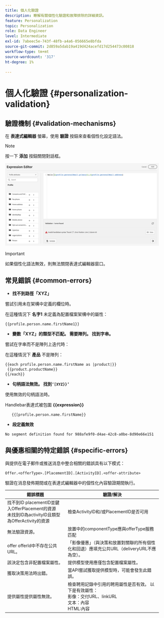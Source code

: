```yaml
---
title: 個人化驗證
description: 瞭解有關個性化驗證和故障排除的詳細資訊。
feature: Personalization
topic: Personalization
role: Data Engineer
level: Intermediate
exl-id: 7abeec5e-743f-48fb-a4a6-056665e8bfda
source-git-commit: 2d859a5dab19a419d424acefd17d254473c00818
workflow-type: tm+mt
source-wordcount: '317'
ht-degree: 1%

---
```


# 個人化驗證 {#personalization-validation}

## 驗證機制 {#validation-mechanisms}

在 **表達式編輯器** 螢幕，使用 **驗證** 按鈕來查看個性化設定語法。

>[!NOTE]
> 按一下 **添加** 按鈕關閉對話框。

![](assets/perso_validation1.png)

>[!IMPORTANT]
> 如果個性化語法無效，則無法關閉表達式編輯器窗口。

## 常見錯誤 {#common-errors}

* **找不到路徑「XYZ」**

嘗試引用未在架構中定義的欄位時。

在這種情況下 **名字1** 未定義為配置檔案架構中的屬性：

```
{{profile.person.name.firstName1}}
```

* **變數「XYZ」的類型不匹配。 需要陣列。 找到字串。**

嘗試在字串而不是陣列上迭代時：

在這種情況下 **產品** 不是陣列：

```
{{each profile.person.name.firstName as |product|}}
 {{product.productName}}
{{/each}}
```

* **句柄語法無效。 找到`‘[XYZ}}’`**

使用無效的句柄語法時。

Handlebar表達式被包圍 **{{expression}}**

```
   {{[profile.person.name.firstName}}
```

* **段定義無效**

```
No segment definition found for 988afe9f0-d4ae-42c8-a0be-8d90e66e151
```

## 與優惠相關的特定錯誤 {#specific-errors}

與提供在電子郵件或推送消息中整合相關的錯誤具有以下模式：

```
Offer.<offerType>.[PlacementID].[ActivityID].<offer-attribute>
```

驗證在消息發佈期間或在表達式編輯器中的個性化內容驗證期間執行。

<table> 
 <thead> 
  <tr> 
   <th> 錯誤標題<br /> </th> 
   <th> 驗證/解決 <br /> </th> 
  </tr> 
 </thead> 
 <tbody> 
  <tr> 
   <td>找不到ID placementID並鍵入OfferPlacement的資源 <br/>
未找到ID為activityID且類型為OfferActivity的資源<br/></td> 
   <td>檢查ActivityID和/或PlacementID是否可用</td> 
  </tr> 
   <tr> 
   <td>無法驗證資源。</td> 
   <td>放置中的componentType應與offerType服務匹配</td> 
  </tr> 
   <tr> 
   <td>offer offerId中不存在公共URL。</td> 
   <td>「影像優惠」（與決策和放置對關聯的所有個性化和回退）應填充公共URL（deliveryURL不應為空）。</td> 
  </tr> 
  <tr> 
   <td>該決定包含非配置檔案屬性。</td> 
   <td>提供模型使用應僅包含配置檔案屬性。</td> 
  </tr> 
  <tr> 
   <td>獲取決策用法時出錯。</td> 
   <td>當API嘗試獲取提供模型時，可能會發生此錯誤。</td> 
  </tr>
  <tr> 
   <td>提供屬性提供屬性無效。</td> 
   <td>檢查聘用記錄中引用的聘用屬性是否有效。 以下是有效屬性： <br/>
影像：交付URL、linkURL<br/>
文本：內容<br/>
HTML:內容<br/></td> 
  </tr> 
 </tbody> 
</table>
